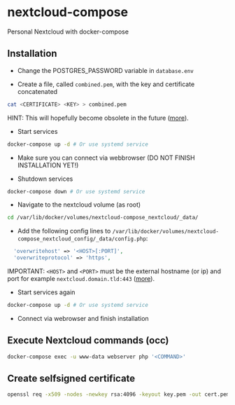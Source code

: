 # nextcloud-compose

Personal Nextcloud with docker-compose

## Installation

- Change the POSTGRES_PASSWORD variable in `database.env`

- Create a file, called `combined.pem`, with the key and certificate concatenated

```bash
cat <CERTIFICATE> <KEY> > combined.pem
```

HINT: This will hopefully become obsolete in the future ([more](https://github.com/haproxy/haproxy/issues/221)).

- Start services

```bash
docker-compose up -d # Or use systemd service
```

- Make sure you can connect via webbrowser (DO NOT FINISH INSTALLATION YET!)

- Shutdown services

```bash
docker-compose down # Or use systemd service
```

- Navigate to the nextcloud volume (as root)

```bash
cd /var/lib/docker/volumes/nextcloud-compose_nextcloud/_data/

```

- Add the following config lines to `/var/lib/docker/volumes/nextcloud-compose_nextcloud_config/_data/config.php`:

```php
  'overwritehost' => '<HOST>[:PORT]',
  'overwriteprotocol' => 'https',
```

IMPORTANT: `<HOST>` and `<PORT>` must be the external hostname (or ip) and port for example `nextcloud.domain.tld:443` ([more](https://docs.nextcloud.com/server/17/admin_manual/configuration_server/reverse_proxy_configuration.html)).

- Start services again

```bash
docker-compose up -d # Or use systemd service
```

- Connect via webrowser and finish installation

## Execute Nextcloud commands (occ)

```bash
docker-compose exec -u www-data webserver php '<COMMAND>'
```

## Create selfsigned certificate

```bash
openssl req -x509 -nodes -newkey rsa:4096 -keyout key.pem -out cert.pem -days 365 -subj '/CN=localhost'
```
